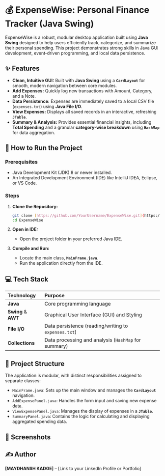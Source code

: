 # 💰 ExpenseWise: Personal Finance Tracker (Java Swing)

ExpenseWise is a robust, modular desktop application built using **Java Swing** designed to help users efficiently track, categorize, and summarize their personal spending. This project demonstrates strong skills in Java GUI development, event-driven programming, and local data persistence.

## ✨ Features

* **Clean, Intuitive GUI:** Built with **Java Swing** using a **`CardLayout`** for smooth, modern navigation between core modules.
* **Add Expenses:** Quickly log new transactions with Amount, Category, and a Note.
* **Data Persistence:** Expenses are immediately saved to a local CSV file (`expenses.txt`) using **Java File I/O**.
* **View Expenses:** Displays all saved records in an interactive, refreshing **`JTable`**.
* **Summary & Analysis:** Provides essential financial insights, including **Total Spending** and a granular **category-wise breakdown** using **`HashMap`** for data aggregation.

## 🚀 How to Run the Project

### Prerequisites
* Java Development Kit (JDK) 8 or newer installed.
* An Integrated Development Environment (IDE) like IntelliJ IDEA, Eclipse, or VS Code.

### Steps

1.  **Clone the Repository:**
    ```bash
    git clone [https://github.com/YourUsername/ExpenseWise.git](https://github.com/laksh0777/ExpenseWise.git)
    cd ExpenseWise
    ```

2.  **Open in IDE:**
    * Open the project folder in your preferred Java IDE.

3.  **Compile and Run:**
    * Locate the main class, **`MainFrame.java`**.
    * Run the application directly from the IDE.

## 💻 Tech Stack

| Technology | Purpose |
| :--- | :--- |
| **Java** | Core programming language |
| **Swing** & **AWT** | Graphical User Interface (GUI) and Styling |
| **File I/O** | Data persistence (reading/writing to `expenses.txt`) |
| **Collections** | Data processing and analysis (`HashMap` for summary) |

## 📁 Project Structure

The application is modular, with distinct responsibilities assigned to separate classes:

* `MainFrame.java`: Sets up the main window and manages the **`CardLayout`** navigation.
* `AddExpensePanel.java`: Handles the form input and saving new expense data.
* `ViewExpensePanel.java`: Manages the display of expenses in a **`JTable`**.
* `SummaryPanel.java`: Contains the logic for calculating and displaying aggregated spending data.

## 📸 Screenshots

## ✍️ Author

**[MAYDHANSH KADGE]** – [Link to your LinkedIn Profile or Portfolio]
